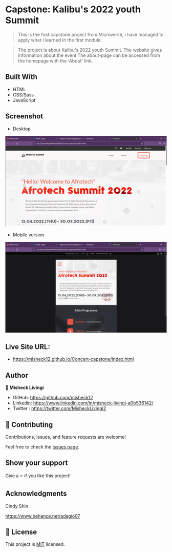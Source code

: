 # Capstone: Kalibu's 2022 youth Summit

> This is the first capstone project from Microverse, i have managed to apply what I learned in the first module.

> The project is about Kalibu's 2022 youth Summit. The website gives information about the event
> The about-page can be accessed from the homepage with the 'About' link.

## Built With

- HTML
- CSS/Sass
- JavaScript

## Screenshot

* Desktop

![Screenshot from 2022-03-11](./images/Screenshot%20from%202022-03-11%2014-26-18.png)

* Mobile version

![Screenshot from 2022-03-11](./images/mobile.png)


## Live Site URL: 

- https://misheck12.github.io/Concert-capstone/index.html

## Author

👤 **Misheck Livingi**

- GitHub: https://github.com/misheck12
- Linkedin: https://www.linkedin.com/in/misheck-livingi-a0b536142/
- Twitter : https://twitter.com/MisheckLivingi2

## 🤝 Contributing

Contributions, issues, and feature requests are welcome!

Feel free to check the [issues page](../../issues/).

## Show your support

Give a ⭐️ if you like this project!

## Acknowledgments

Cindy Shin

https://www.behance.net/adagio07

## 📝 License

This project is [MIT](./MIT.md) licensed.
